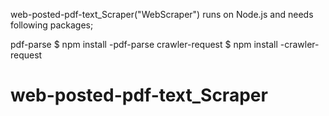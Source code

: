 web-posted-pdf-text_Scraper("WebScraper") runs on Node.js and needs following packages;

pdf-parse
$ npm install -pdf-parse
crawler-request
$ npm install -crawler-request
# web-posted-pdf-text_Scraper

